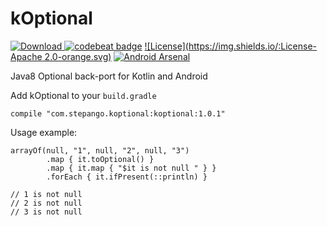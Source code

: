 # kOptional

[ ![Download](https://api.bintray.com/packages/step-89-g/stepango/kOptional/images/download.svg?version=1.0.1) ](https://bintray.com/step-89-g/stepango/kOptional/1.0.1/link)
[![codebeat badge](https://codebeat.co/badges/7a9c63ff-cae7-455b-bca6-8d68880c6907)](https://codebeat.co/projects/github-com-stepango-koptional)
[![License](https://img.shields.io/:License-Apache 2.0-orange.svg)](http://www.apache.org/licenses/LICENSE-2.0.html)
[![Android Arsenal](https://img.shields.io/badge/Android%20Arsenal-kOptional-brightgreen.svg?style=flat)]()

Java8 Optional back-port for Kotlin and Android

Add kOptional to your `build.gradle`
```
compile "com.stepango.koptional:koptional:1.0.1"
```

Usage example:
```
arrayOf(null, "1", null, "2", null, "3")
        .map { it.toOptional() }
        .map { it.map { "$it is not null " } }
        .forEach { it.ifPresent(::println) }

// 1 is not null 
// 2 is not null 
// 3 is not null 
```

